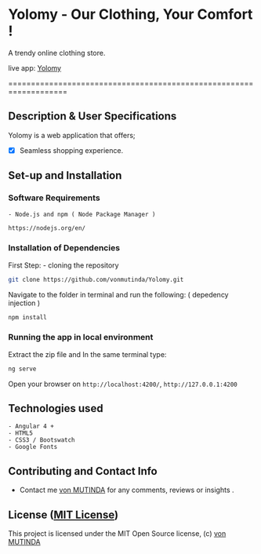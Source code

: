 # Yolomy - Our Clothing, Your Comfort !

A trendy online clothing store.

live app: [Yolomy](https://vonmutinda.github.io/Yolomy/)

===================================================================

## Description & User Specifications

Yolomy is a web application  that offers;

+ [x] Seamless shopping experience.

## Set-up and Installation

### Software Requirements

    - Node.js and npm ( Node Package Manager )

```bash
https://nodejs.org/en/
```

### Installation of Dependencies

First Step: - cloning the repository

```bash
git clone https://github.com/vonmutinda/Yolomy.git
```

Navigate to the folder in terminal and run the following: ( depedency injection )


```bash
npm install
```

### Running the app in local environment

Extract the zip file and In the same terminal type:

```bash
ng serve
```

Open your browser on `http://localhost:4200/`, `http://127.0.0.1:4200`

## Technologies used

    - Angular 4 +
    - HTML5
    - CSS3 / Bootswatch
    - Google Fonts

## Contributing and Contact Info

+ Contact me [von MUTINDA](maxwellmutinda@outlook.com) for any comments, reviews or insights .


## License ([MIT License](http://choosealicense.com/licenses/mit/))

This project is licensed under the MIT Open Source license, (c) [von MUTINDA](https://github.com/vonmutinda)